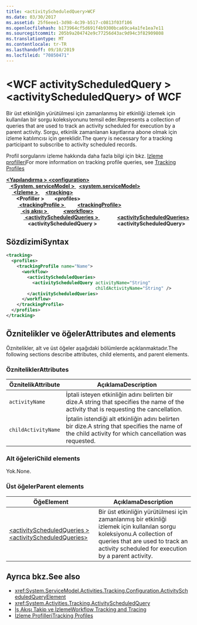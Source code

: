 ```yaml
---
title: <activityScheduledQuery>WCF
ms.date: 03/30/2017
ms.assetid: 25f6eee1-3d98-4c39-b517-c0813f03f106
ms.openlocfilehash: b173964cf5d691f4b9300bca69ca4a1fe1ea7e11
ms.sourcegitcommit: 205b9a204742e9c77256d43ac9d94c3f82909808
ms.translationtype: MT
ms.contentlocale: tr-TR
ms.lasthandoff: 09/10/2019
ms.locfileid: "70850471"
---
```

# <a name="activityscheduledquery-of-wcf"></a><span data-ttu-id="85953-102">\<WCF activityScheduledQuery ></span><span class="sxs-lookup"><span data-stu-id="85953-102">\<activityScheduledQuery> of WCF</span></span>

<span data-ttu-id="85953-103">Bir üst etkinliğin yürütülmesi için zamanlanmış bir etkinliği izlemek için kullanılan bir sorgu koleksiyonunu temsil eder.</span><span class="sxs-lookup"><span data-stu-id="85953-103">Represents a collection of queries that are used to track an activity scheduled for execution by a parent activity.</span></span> <span data-ttu-id="85953-104">Sorgu, etkinlik zamanlanan kayıtlarına abone olmak için izleme katılımcısı için gereklidir.</span><span class="sxs-lookup"><span data-stu-id="85953-104">The query is necessary for a tracking participant to subscribe to activity scheduled records.</span></span>  
  
<span data-ttu-id="85953-105">Profil sorgularını izleme hakkında daha fazla bilgi için bkz. [Izleme profilleri](../../../windows-workflow-foundation/tracking-profiles.md)</span><span class="sxs-lookup"><span data-stu-id="85953-105">For more information on tracking profile queries, see [Tracking Profiles](../../../windows-workflow-foundation/tracking-profiles.md)</span></span>  
  
<span data-ttu-id="85953-106">[ **\<Yapılandırma >** ](../configuration-element.md)</span><span class="sxs-lookup"><span data-stu-id="85953-106">[**\<configuration>**](../configuration-element.md)</span></span>\
<span data-ttu-id="85953-107">&nbsp;&nbsp;[ **\<System. serviceModel >** ](system-servicemodel.md)</span><span class="sxs-lookup"><span data-stu-id="85953-107">&nbsp;&nbsp;[**\<system.serviceModel>**](system-servicemodel.md)</span></span>\
<span data-ttu-id="85953-108">&nbsp;&nbsp;&nbsp;&nbsp;[ **\<İzleme >** ](tracking-of-wcf.md)</span><span class="sxs-lookup"><span data-stu-id="85953-108">&nbsp;&nbsp;&nbsp;&nbsp;[**\<tracking>**](tracking-of-wcf.md)</span></span>\
<span data-ttu-id="85953-109">&nbsp;&nbsp;&nbsp;&nbsp;&nbsp;&nbsp; **\<Profiller >** </span><span class="sxs-lookup"><span data-stu-id="85953-109">&nbsp;&nbsp;&nbsp;&nbsp;&nbsp;&nbsp;**\<profiles>**</span></span>\
<span data-ttu-id="85953-110">&nbsp;&nbsp;&nbsp;&nbsp;&nbsp;&nbsp;&nbsp;&nbsp;[ **\<trackingProfile >** ](trackingprofile-of-wcf.md)</span><span class="sxs-lookup"><span data-stu-id="85953-110">&nbsp;&nbsp;&nbsp;&nbsp;&nbsp;&nbsp;&nbsp;&nbsp;[**\<trackingProfile>**](trackingprofile-of-wcf.md)</span></span>\
<span data-ttu-id="85953-111">&nbsp;&nbsp;&nbsp;&nbsp;&nbsp;&nbsp;&nbsp;&nbsp;&nbsp;&nbsp;[ **\<iş akışı >** ](workflow-of-wcf.md)</span><span class="sxs-lookup"><span data-stu-id="85953-111">&nbsp;&nbsp;&nbsp;&nbsp;&nbsp;&nbsp;&nbsp;&nbsp;&nbsp;&nbsp;[**\<workflow>**](workflow-of-wcf.md)</span></span>\
<span data-ttu-id="85953-112">&nbsp;&nbsp;&nbsp;&nbsp;&nbsp;&nbsp;&nbsp;&nbsp;&nbsp;&nbsp;&nbsp;&nbsp;[ **\<activityScheduledQueries >** ](activityscheduledqueries-of-wcf.md)</span><span class="sxs-lookup"><span data-stu-id="85953-112">&nbsp;&nbsp;&nbsp;&nbsp;&nbsp;&nbsp;&nbsp;&nbsp;&nbsp;&nbsp;&nbsp;&nbsp;[**\<activityScheduledQueries>**](activityscheduledqueries-of-wcf.md)</span></span>\
<span data-ttu-id="85953-113">&nbsp;&nbsp;&nbsp;&nbsp;&nbsp;&nbsp;&nbsp;&nbsp;&nbsp;&nbsp;&nbsp;&nbsp;&nbsp;&nbsp; **\<activityScheduledQuery >**</span><span class="sxs-lookup"><span data-stu-id="85953-113">&nbsp;&nbsp;&nbsp;&nbsp;&nbsp;&nbsp;&nbsp;&nbsp;&nbsp;&nbsp;&nbsp;&nbsp;&nbsp;&nbsp;**\<activityScheduledQuery>**</span></span>  
  
## <a name="syntax"></a><span data-ttu-id="85953-114">Sözdizimi</span><span class="sxs-lookup"><span data-stu-id="85953-114">Syntax</span></span>  
  
```xml  
<tracking>
  <profiles>
    <trackingProfile name="Name">
      <workflow>
        <activityScheduledQueries>
          <activityScheduledQuery activityName="String"
                                  childActivityName="String" />
        </activityScheduledQueries>
      </workflow>
    </trackingProfile>
  </profiles>
</tracking>
```  
  
## <a name="attributes-and-elements"></a><span data-ttu-id="85953-115">Öznitelikler ve öğeler</span><span class="sxs-lookup"><span data-stu-id="85953-115">Attributes and elements</span></span>  

<span data-ttu-id="85953-116">Öznitelikler, alt ve üst öğeler aşağıdaki bölümlerde açıklanmaktadır.</span><span class="sxs-lookup"><span data-stu-id="85953-116">The following sections describe attributes, child elements, and parent elements.</span></span>  
  
### <a name="attributes"></a><span data-ttu-id="85953-117">Öznitelikler</span><span class="sxs-lookup"><span data-stu-id="85953-117">Attributes</span></span>  
  
|<span data-ttu-id="85953-118">Öznitelik</span><span class="sxs-lookup"><span data-stu-id="85953-118">Attribute</span></span>|<span data-ttu-id="85953-119">Açıklama</span><span class="sxs-lookup"><span data-stu-id="85953-119">Description</span></span>|  
|---------------|-----------------|  
|`activityName`|<span data-ttu-id="85953-120">İptali isteyen etkinliğin adını belirten bir dize.</span><span class="sxs-lookup"><span data-stu-id="85953-120">A string that specifies the name of the activity that is requesting the cancellation.</span></span>|  
|`childActivityName`|<span data-ttu-id="85953-121">İptalin istendiği alt etkinliğin adını belirten bir dize.</span><span class="sxs-lookup"><span data-stu-id="85953-121">A string that specifies the name of the child activity for which cancellation was requested.</span></span>|  
  
### <a name="child-elements"></a><span data-ttu-id="85953-122">Alt öğeleri</span><span class="sxs-lookup"><span data-stu-id="85953-122">Child elements</span></span>

<span data-ttu-id="85953-123">Yok.</span><span class="sxs-lookup"><span data-stu-id="85953-123">None.</span></span>
  
### <a name="parent-elements"></a><span data-ttu-id="85953-124">Üst öğeler</span><span class="sxs-lookup"><span data-stu-id="85953-124">Parent elements</span></span>  
  
|<span data-ttu-id="85953-125">Öğe</span><span class="sxs-lookup"><span data-stu-id="85953-125">Element</span></span>|<span data-ttu-id="85953-126">Açıklama</span><span class="sxs-lookup"><span data-stu-id="85953-126">Description</span></span>|  
|-------------|-----------------|  
|[<span data-ttu-id="85953-127">\<activityScheduledQueries ></span><span class="sxs-lookup"><span data-stu-id="85953-127">\<activityScheduledQueries></span></span>](activityscheduledqueries-of-wcf.md)|<span data-ttu-id="85953-128">Bir üst etkinliğin yürütülmesi için zamanlanmış bir etkinliği izlemek için kullanılan sorgu koleksiyonu.</span><span class="sxs-lookup"><span data-stu-id="85953-128">A collection of queries that are used to track an activity scheduled for execution by a parent activity.</span></span>|  
  
## <a name="see-also"></a><span data-ttu-id="85953-129">Ayrıca bkz.</span><span class="sxs-lookup"><span data-stu-id="85953-129">See also</span></span>

- <xref:System.ServiceModel.Activities.Tracking.Configuration.ActivityScheduledQueryElement>
- <xref:System.Activities.Tracking.ActivityScheduledQuery>
- [<span data-ttu-id="85953-130">İş Akışı Takip ve İzleme</span><span class="sxs-lookup"><span data-stu-id="85953-130">Workflow Tracking and Tracing</span></span>](../../../windows-workflow-foundation/workflow-tracking-and-tracing.md)
- [<span data-ttu-id="85953-131">İzleme Profilleri</span><span class="sxs-lookup"><span data-stu-id="85953-131">Tracking Profiles</span></span>](../../../windows-workflow-foundation/tracking-profiles.md)

